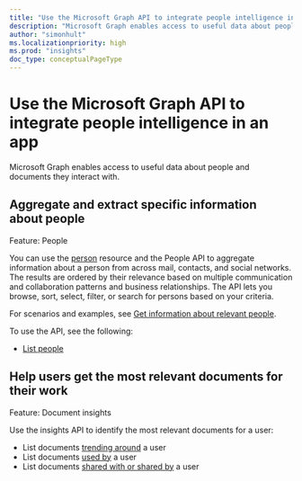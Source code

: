 ```yaml
---
title: "Use the Microsoft Graph API to integrate people intelligence in an app"
description: "Microsoft Graph enables access to useful data about people and documents they interact with."
author: "simonhult"
ms.localizationpriority: high
ms.prod: "insights"
doc_type: conceptualPageType
---
```


# Use the Microsoft Graph API to integrate people intelligence in an app

Microsoft Graph enables access to useful data about people and documents they interact with.

## Aggregate and extract specific information about people

Feature: People

You can use the [person](../resources/person.md) resource and the People API to aggregate information
about a person from across mail, contacts, and social networks. The results are ordered by their
relevance based on multiple communication and collaboration patterns and business relationships. The API
lets you browse, sort, select, filter, or search for persons based on your criteria.

For scenarios and examples, see [Get information about relevant people](/graph/people-insights-overview).

To use the API, see the following:

- [List people](../api/user-list-people.md)


## Help users get the most relevant documents for their work

Feature: Document insights

Use the insights API to identify the most relevant documents for a user:

- List documents [trending around](../api/insights-list-trending.md) a user
- List documents [used by](../api/insights-list-used.md) a user
- List documents [shared with or shared by](../api/insights-list-shared.md) a user

